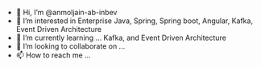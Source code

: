 - 👋 Hi, I’m @anmoljain-ab-inbev
- 👀 I’m interested in Enterprise Java, Spring, Spring boot, Angular, Kafka, Event Driven Architecture
- 🌱 I’m currently learning ... Kafka, and Event Driven Architecture
- 💞️ I’m looking to collaborate on ...
- 📫 How to reach me ...

<!---
anmoljain-ab-inbev/anmoljain-ab-inbev is a ✨ special ✨ repository because its `README.md` (this file) appears on your GitHub profile.
You can click the Preview link to take a look at your changes.
--->
